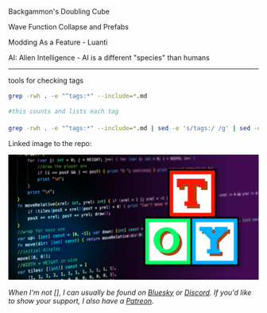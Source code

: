 Backgammon's Doubling Cube

Wave Function Collapse and Prefabs

Modding As a Feature - Luanti

AI: Alien Intelligence - AI is a different "species" than humans

---

tools for checking tags

```bash
grep -rwh . -e "^tags:*" --include=*.md
```

```bash
#this counts and lists each tag

grep -rwh . -e "^tags:*" --include=*.md | sed -e 's/tags:/ /g' | sed -e 's/[^[:alpha:]-]/ /g' | tr '\n' " " |  tr -s " " | tr " " '\n' | grep "\S" | tr 'A-Z' 'a-z' | sort | uniq -c | sort -nr
```
Linked image to the repo:

[![toylang preview](/assets/toylang/toylang-preview.png)](https://github.com/krgamestudios/Toy)



*When I'm not [], I can usually be found on [Bluesky](https://bsky.app/profile/krgamestudios.bsky.social) or [Discord](https://discord.gg/5KwPFdTBZp). If you'd like to show your support, I also have a [Patreon](https://www.patreon.com/c/krgamestudios).*
